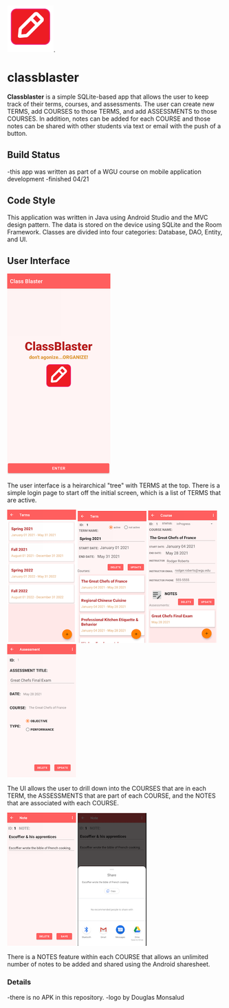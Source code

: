 ![classblaster logo](images/cb_logo.png). 
# classblaster
**Classblaster** is a simple SQLite-based app that allows the user to keep track
of their terms, courses, and assessments. The user can create new TERMS, add
COURSES to those TERMS, and add ASSESSMENTS to those COURSES. In addition, notes
can be added for each COURSE and those notes can be shared with other students
via text or email with the push of a button.

## Build Status
-this app was written as part of a WGU course on mobile application development
-finished 04/21

## Code Style
This application was written in Java using Android Studio and the MVC design
pattern. The data is stored on the device using SQLite and the Room Framework.
Classes are divided into four categories: Database, DAO, Entity, and UI. 

## User Interface
![classblaster login](images/cb_login.png)

The user interface is a heirarchical "tree" with TERMS at the top. 
There is a simple login page to start off the initial screen, which 
is a list of TERMS that are active.

![classblaster termlist](images/cb_termlist.png) ![classblaster term](images/cb_term.png) ![classblaster course](images/cb_course.png) ![classblaster assessment](images/cb_assessment.png)

The UI allows the user to drill down into the COURSES that are in 
each TERM, the ASSESSMENTS that are part of each COURSE, and the 
NOTES that are associated with each COURSE.

![classblaster note](images/cb_note.png) ![classblaster share](images/cb_share.png)

There is a NOTES feature within each COURSE that allows an unlimited 
number of notes to be added and shared using the Android sharesheet.

### Details
-there is no APK in this repository. 
-logo by Douglas Monsalud




